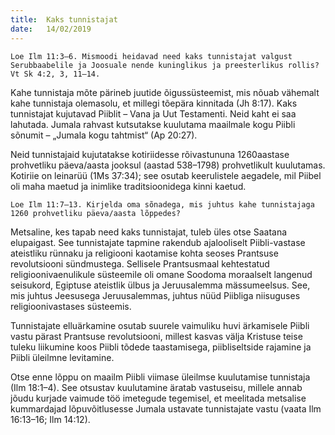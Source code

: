 ```yaml
---
title:  Kaks tunnistajat
date:   14/02/2019
---
```


`Loe Ilm 11:3–6. Mismoodi heidavad need kaks tunnistajat valgust Serubbaabelile ja Joosuale nende kuninglikus ja preesterlikus rollis? Vt Sk 4:2, 3, 11–14.`

Kahe tunnistaja mõte pärineb juutide õigussüsteemist, mis nõuab vähemalt kahe tunnistaja olemasolu, et millegi tõepära kinnitada (Jh 8:17). Kaks tunnistajat kujutavad Piiblit – Vana ja Uut Testamenti. Neid kaht ei saa lahutada. Jumala rahvast kutsutakse kuulutama maailmale kogu Piibli sõnumit – „Jumala kogu tahtmist“ (Ap 20:27).

Neid tunnistajaid kujutatakse kotiriidesse rõivastununa 1260aastase prohvetliku päeva/aasta jooksul (aastad 538–1798) prohvetlikult kuulutamas. Kotiriie on leinarüü (1Ms 37:34); see osutab keerulistele aegadele, mil Piibel oli maha maetud ja inimlike traditsioonidega kinni kaetud.

`Loe Ilm 11:7–13. Kirjelda oma sõnadega, mis juhtus kahe tunnistajaga 1260 prohvetliku päeva/aasta lõppedes?`

Metsaline, kes tapab need kaks tunnistajat, tuleb üles otse Saatana elupaigast. See tunnistajate tapmine rakendub ajalooliselt Piibli-vastase ateistliku rünnaku ja religiooni kaotamise kohta seoses Prantsuse revolutsiooni sündmustega. Sellisele Prantsusmaal kehtestatud religioonivaenulikule süsteemile oli omane Soodoma moraalselt langenud seisukord, Egiptuse ateistlik ülbus ja Jeruusalemma mässumeelsus. See, mis juhtus Jeesusega Jeruusalemmas, juhtus nüüd Piibliga niisuguses religioonivastases süsteemis.

Tunnistajate elluärkamine osutab suurele vaimuliku huvi ärkamisele Piibli vastu pärast Prantsuse revolutsiooni, millest kasvas välja Kristuse teise tuleku liikumine koos Piibli tõdede taastamisega, piibliseltside rajamine ja Piibli üleilmne levitamine.

Otse enne lõppu on maailm Piibli viimase üleilmse kuulutamise tunnistaja (Ilm 18:1–4). See otsustav kuulutamine äratab vastuseisu, millele annab jõudu kurjade vaimude töö imetegude tegemisel, et meelitada metsalise kummardajad lõpuvõitlusesse Jumala ustavate tunnistajate vastu (vaata Ilm 16:13–16; Ilm 14:12).
